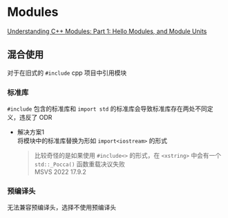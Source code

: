 # Modules

[Understanding C++ Modules: Part 1: Hello Modules, and Module Units](<https://vector-of-bool.github.io/2019/03/10/modules-1.html>)

## 混合使用

对于在旧式的 `#include` cpp 项目中引用模块

### 标准库

`#include` 包含的标准库和 `import std` 的标准库会导致标准库存在两处不同定义，违反了 ODR

- 解决方案1  
    将模块中的标准库替换为形如 `import<iostream>` 的形式
    > 比较奇怪的是如果使用 `#include<>` 的形式，在 `<xstring>` 中会有一个`std::_Pocca()` 函数重载决议失败  
    > MSVS 2022 17.9.2
    >
### 预编译头

无法兼容预编译头，选择不使用预编译头

